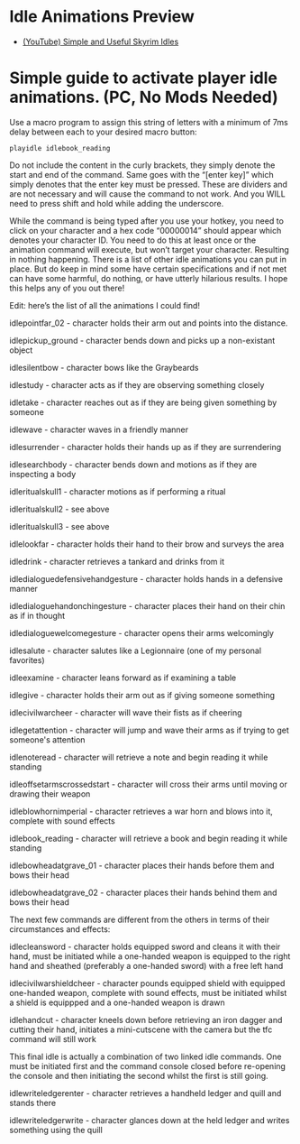 # Idle Animations Preview

* [(YouTube) Simple and Useful Skyrim Idles](https://www.youtube.com/watch?v=GJJXJJpmK0w)


# Simple guide to activate player idle animations. (PC, No Mods Needed)

Use a macro program to assign this string of letters with a minimum of 7ms delay between each to your desired macro button:

```
playidle idlebook_reading
```

Do not include the content in the curly brackets, they simply denote the start and end of the command. Same goes with the “[enter key]” which simply denotes that the enter key must be pressed. These are dividers and are not necessary and will cause the command to not work. And you WILL need to press shift and hold while adding the underscore.

While the command is being typed after you use your hotkey, you need to click on your character and a hex code “00000014” should appear which denotes your character ID. You need to do this at least once or the animation command will execute, but won’t target your character. Resulting in nothing happening. There is a list of other idle animations you can put in place. But do keep in mind some have certain specifications and if not met can have some harmful, do nothing, or have utterly hilarious results. I hope this helps any of you out there!

Edit: here’s the list of all the animations I could find!

idlepointfar_02 - character holds their arm out and points into the distance.

idlepickup_ground - character bends down and picks up a non-existant object

idlesilentbow - character bows like the Graybeards

idlestudy - character acts as if they are observing something closely

idletake - character reaches out as if they are being given something by someone

idlewave - character waves in a friendly manner

idlesurrender - character holds their hands up as if they are surrendering

idlesearchbody - character bends down and motions as if they are inspecting a body

idleritualskull1 - character motions as if performing a ritual

idleritualskull2 - see above

idleritualskull3 - see above

idlelookfar - character holds their hand to their brow and surveys the area

idledrink - character retrieves a tankard and drinks from it

idledialoguedefensivehandgesture - character holds hands in a defensive manner

idledialoguehandonchingesture - character places their hand on their chin as if in thought

idledialoguewelcomegesture - character opens their arms welcomingly

idlesalute - character salutes like a Legionnaire (one of my personal favorites)

idleexamine - character leans forward as if examining a table

idlegive - character holds their arm out as if giving someone something

idlecivilwarcheer - character will wave their fists as if cheering

idlegetattention - character will jump and wave their arms as if trying to get someone's attention

idlenoteread - character will retrieve a note and begin reading it while standing

idleoffsetarmscrossedstart - character will cross their arms until moving or drawing their weapon

idleblowhornimperial - character retrieves a war horn and blows into it, complete with sound effects

idlebook_reading - character will retrieve a book and begin reading it while standing

idlebowheadatgrave_01 - character places their hands before them and bows their head

idlebowheadatgrave_02 - character places their hands behind them and bows their head

The next few commands are different from the others in terms of their circumstances and effects:

idlecleansword - character holds equipped sword and cleans it with their hand, must be initiated while a one-handed weapon is equipped to the right hand and sheathed (preferably a one-handed sword) with a free left hand

idlecivilwarshieldcheer - character pounds equipped shield with equipped one-handed weapon, complete with sound effects, must be initiated whilst a shield is equippped and a one-handed weapon is drawn

idlehandcut - character kneels down before retrieving an iron dagger and cutting their hand, initiates a mini-cutscene with the camera but the tfc command will still work

This final idle is actually a combination of two linked idle commands. One must be initiated first and the command console closed before re-opening the console and then initiating the second whilst the first is still going.

idlewriteledgerenter - character retrieves a handheld ledger and quill and stands there

idlewriteledgerwrite - character glances down at the held ledger and writes something using the quill
